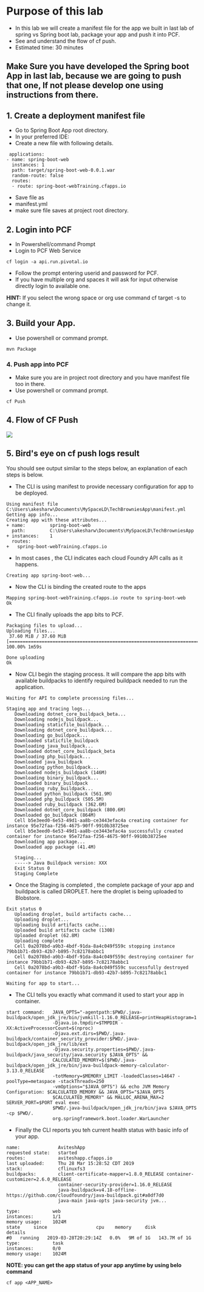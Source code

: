 # Purpose of this lab
-  In this lab we will create a manifest file for the app we built in last lab of spring vs Spring boot lab, package your app and push it into PCF.
-  See and understand the flow of cf push.
-  Estimated time: 30 minutes

## Make Sure you have developed the Spring boot App in last lab, because we are going to push that one, If not please develop one using instructions from there.

## 1. Create a deployment manifest file
-  Go to Spring Boot App root directory.
-  In your preferred IDE:
  -  Create a new file  with following details.
~~~~
 applications:
- name: spring-boot-web
  instances: 1
  path: target/spring-boot-web-0.0.1.war
  random-route: false
  routes:
  - route: spring-boot-webTraining.cfapps.io
~~~~
-  Save file as
  -  manifest.yml
  -  make sure file saves at project root directory.

## 2. Login into PCF
-  In Powershell/command Prompt
  -  Login to PCF Web Service
  ~~~
  cf login -a api.run.pivotal.io
  ~~~

  -  Follow the prompt entering userid and password for PCF.
  -  If you have multiple org and spaces it will ask for input otherwise directly login to available one.

<b>HINT:</b> If you select the wrong space or org use command cf target -s to change it.

## 3. Build your App.
-  Use powershell or command prompt.
~~~
mvn Package
~~~

### 4. Push app into PCF
-  Make sure you are in project root directory and you have manifest file too in there.
-  Use powershell or command prompt.

~~~
cf Push
~~~

## 4. Flow of CF Push

![](push.png)

## 5. Bird's eye on cf push logs result

You should see output similar to the steps below, an explanation of each steps is below.

-  The CLI is using manifest to provide necessary configuration for app to be deployed.
~~~
Using manifest file C:\Users\akesharw\Documents\MySpaceLD\TechBrowniesApp\manifest.yml
Getting app info...
Creating app with these attributes...
+ name:         spring-boot-web
  path:         C:\Users\akesharw\Documents\MySpaceLD\TechBrowniesApp
+ instances:    1
  routes:
+   spring-boot-webTraining.cfapps.io
~~~

-  In most cases , the CLI indicates each cloud Foundry  API calls as it happens.
~~~
Creating app spring-boot-web...
~~~

-  Now the CLI is binding the created route to the apps

~~~
Mapping spring-boot-webTraining.cfapps.io route to spring-boot-web
Ok
~~~

-  The CLI finally uploads the app bits to PCF.

~~~
Packaging files to upload...
Uploading files...
 37.60 MiB / 37.60 MiB [=================================================================================] 100.00% 1m59s

Done uploading
Ok
~~~

-  Now CLI begin the staging process. It will compare the app bits with available buildpacks to identify required buildpack needed to run the application.

~~~
Waiting for API to complete processing files...

Staging app and tracing logs...
   Downloading dotnet_core_buildpack_beta...
   Downloading nodejs_buildpack...
   Downloading staticfile_buildpack...
   Downloading dotnet_core_buildpack...
   Downloading go_buildpack...
   Downloaded staticfile_buildpack
   Downloading java_buildpack...
   Downloaded dotnet_core_buildpack_beta
   Downloading php_buildpack...
   Downloaded java_buildpack
   Downloading python_buildpack...
   Downloaded nodejs_buildpack (146M)
   Downloading binary_buildpack...
   Downloaded binary_buildpack
   Downloading ruby_buildpack...
   Downloaded python_buildpack (561.9M)
   Downloaded php_buildpack (505.5M)
   Downloaded ruby_buildpack (362.6M)
   Downloaded dotnet_core_buildpack (800.6M)
   Downloaded go_buildpack (864M)
   Cell b5e3eed0-6e53-49d1-aa8b-ce3443efac4a creating container for instance 95e72faa-f256-4675-90ff-9910b38725ee
   Cell b5e3eed0-6e53-49d1-aa8b-ce3443efac4a successfully created container for instance 95e72faa-f256-4675-90ff-9910b38725ee
   Downloading app package...
   Downloaded app package (41.4M)

   Staging...
   -----> Java Buildpack version: XXX
   Exit Status 0
   Staging Complete
~~~

-  Once the Staging is completed , the complete package of your app and buildpack is called DROPLET. here the droplet is being uploaded to Blobstore.
~~~
Exit status 0
   Uploading droplet, build artifacts cache...
   Uploading droplet...
   Uploading build artifacts cache...
   Uploaded build artifacts cache (130B)
   Uploaded droplet (62.8M)
   Uploading complete
   Cell 0a2078bd-a9b3-4bdf-91da-8a4c049f559c stopping instance 79bb1b71-db93-42b7-b895-7c82178abbc1
   Cell 0a2078bd-a9b3-4bdf-91da-8a4c049f559c destroying container for instance 79bb1b71-db93-42b7-b895-7c82178abbc1
   Cell 0a2078bd-a9b3-4bdf-91da-8a4c049f559c successfully destroyed container for instance 79bb1b71-db93-42b7-b895-7c82178abbc1

Waiting for app to start...
~~~

-  The CLI tells you exactly what command it used to start your app in container.
~~~
start command:   JAVA_OPTS="-agentpath:$PWD/.java-buildpack/open_jdk_jre/bin/jvmkill-1.16.0_RELEASE=printHeapHistogram=1
                 -Djava.io.tmpdir=$TMPDIR -XX:ActiveProcessorCount=$(nproc)
                 -Djava.ext.dirs=$PWD/.java-buildpack/container_security_provider:$PWD/.java-buildpack/open_jdk_jre/lib/ext
                 -Djava.security.properties=$PWD/.java-buildpack/java_security/java.security $JAVA_OPTS" &&
                 CALCULATED_MEMORY=$($PWD/.java-buildpack/open_jdk_jre/bin/java-buildpack-memory-calculator-3.13.0_RELEASE
                 -totMemory=$MEMORY_LIMIT -loadedClasses=14647 -poolType=metaspace -stackThreads=250
                 -vmOptions="$JAVA_OPTS") && echo JVM Memory Configuration: $CALCULATED_MEMORY && JAVA_OPTS="$JAVA_OPTS
                 $CALCULATED_MEMORY" && MALLOC_ARENA_MAX=2 SERVER_PORT=$PORT eval exec
                 $PWD/.java-buildpack/open_jdk_jre/bin/java $JAVA_OPTS -cp $PWD/.
                 org.springframework.boot.loader.WarLauncher
~~~

-  Finally the CLI reports you teh current health status with basic info of your app.
~~~
name:              AviteshApp
requested state:   started
routes:            aviteshapp.cfapps.io
last uploaded:     Thu 28 Mar 15:28:52 CDT 2019
stack:             cflinuxfs3
buildpacks:        client-certificate-mapper=1.8.0_RELEASE container-customizer=2.6.0_RELEASE
                   container-security-provider=1.16.0_RELEASE
                   java-buildpack=v4.18-offline-https://github.com/cloudfoundry/java-buildpack.git#a0df7d0
                   java-main java-opts java-security jvm...

type:            web
instances:       1/1
memory usage:    1024M
state     since                  cpu    memory     disk           details
#0   running   2019-03-28T20:29:14Z   0.0%   9M of 1G   143.7M of 1G
type:            task
instances:       0/0
memory usage:    1024M
~~~


<b>NOTE: you can get the app status of your app anytime by using belo command</b>
~~~
cf app <APP_NAME>
~~~
